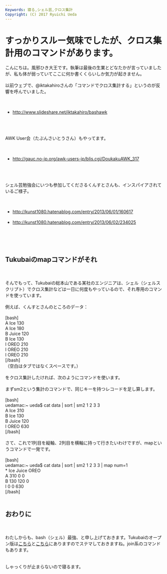 ```yaml
---
Keywords: 寝る,シェル芸,クロス集計
Copyright: (C) 2017 Ryuichi Ueda
---
```


# すっかりスルー気味でしたが、クロス集計用のコマンドがあります。
こんにちは。風邪ひき大王です。執筆は最後の生業とどなたかが言っていましたが、私も体が弱っていてここに何か書くくらいしか気力が起きません。<br />
<br />
以前ウェブで、\@iktakahiroさんの「コマンドでクロス集計する」というのが反響を呼んでいました。<br />
<br />
<ul><br />
<li><a href="http://www.slideshare.net/iktakahiro/bashawk" target="_blank">http://www.slideshare.net/iktakahiro/bashawk</a></li><br />
</ul><br />
<br />
AWK User会（たぶんさいとうさん）もやってます。<br />
<br />
<ul><br />
<li><a href="http://gauc.no-ip.org/awk-users-jp/blis.cgi/DoukakuAWK_317" target="_blank">http://gauc.no-ip.org/awk-users-jp/blis.cgi/DoukakuAWK_317</a></li><br />
</ul><br />
<br />
シェル芸勉強会にいつも参加してくださるくんすとさんも、インスパイアされているご様子。<br />
<br />
<ul><br />
<li><a href="http://kunst1080.hatenablog.com/entry/2013/06/01/160617" target="_blank">http://kunst1080.hatenablog.com/entry/2013/06/01/160617</a></li><br />
<li><a href="http://kunst1080.hatenablog.com/entry/2013/06/02/234025" target="_blank">http://kunst1080.hatenablog.com/entry/2013/06/02/234025</a></li><br />
</ul><br />
<br />
<h2>Tukubaiのmapコマンドがそれ</h2><br />
<br />
そんでもって、Tukubaiの総本山である某社のエンジニアは、シェル（シェルスクリプト）でクロス集計などは一日に何度もやっているので、それ専用のコマンドを使っています。<br />
<br />
例えば、くんすとさんのところのデータ：<br />
<br />
[bash]<br />
A Ice 130<br />
A Ice 180<br />
B Juice 120<br />
B Ice 130<br />
I OREO 210<br />
I OREO 210<br />
I OREO 210<br />
[/bash]<br />
（空白はタブではなくスペースです。）<br />
<br />
をクロス集計したければ、次のようにコマンドを使います。<br />
<br />
まずsm2という集計のコマンドで、同じキーを持つレコードを足し算します。<br />
<br />
[bash]<br />
uedamac:~ ueda$ cat data | sort | sm2 1 2 3 3 <br />
A Ice 310<br />
B Ice 130<br />
B Juice 120<br />
I OREO 630<br />
[/bash]<br />
<br />
さて、これで1列目を縦軸、2列目を横軸に持って行きたいわけですが、mapというコマンドで一発です。<br />
<br />
[bash]<br />
uedamac:~ ueda$ cat data | sort | sm2 1 2 3 3 | map num=1<br />
* Ice Juice OREO<br />
A 310 0 0<br />
B 130 120 0<br />
I 0 0 630<br />
[/bash]<br />
<br />
<h2>おわりに</h2><br />
<br />
わたしからも、bash（シェル）最強、と申し上げておきます。Tukubaiのオープン版は<a href="https://uec.usp-lab.com/TUKUBAI/CGI/TUKUBAI.CGI?POMPA=DOWNLOAD" target="_blank">こちら</a>と<a href="https://github.com/usp-engineers-community/Open-usp-Tukubai" target="_blank">こちら</a>にありますのでステマしておきますね。join系のコマンドもあります。<br />
<br />
<br />
しゃっくりが止まらないので寝るます。
